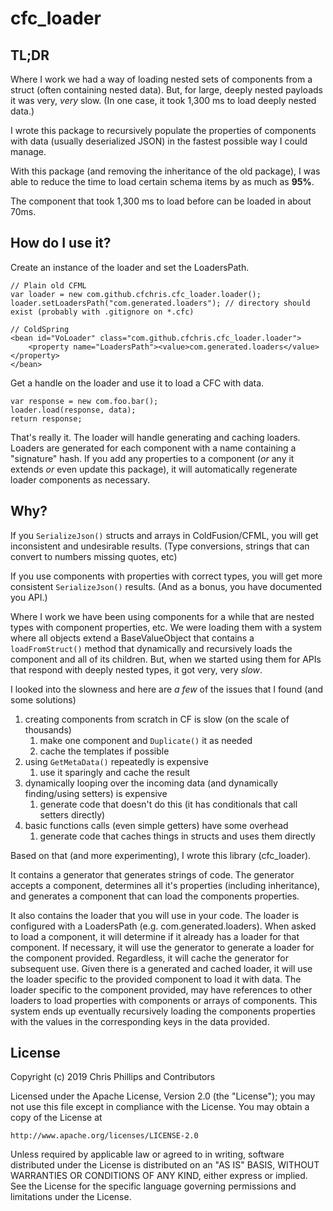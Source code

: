 # cfc_loader

## TL;DR

Where I work we had a way of loading nested sets of components from a struct
(often containing nested data). But, for large, deeply nested payloads it was
very, _very_ slow. (In one case, it took 1,300 ms to load deeply nested data.)

I wrote this package to recursively populate the properties of components
with data (usually deserialized JSON) in the fastest possible way I could 
manage.

With this package (and removing the inheritance of the old package), I was able
to reduce the time to load certain schema items by as much as __95%__.

The component that took 1,300 ms to load before can be loaded in about 70ms.

## How do I use it?

Create an instance of the loader and set the LoadersPath.

	// Plain old CFML
	var loader = new com.github.cfchris.cfc_loader.loader();
	loader.setLoadersPath("com.generated.loaders"); // directory should exist (probably with .gitignore on *.cfc)

	// ColdSpring
	<bean id="VoLoader" class="com.github.cfchris.cfc_loader.loader">
		<property name="LoadersPath"><value>com.generated.loaders</value></property>
	</bean>

Get a handle on the loader and use it to load a CFC with data.

	var response = new com.foo.bar();
	loader.load(response, data);
	return response;

That's really it. The loader will handle generating and caching loaders.
Loaders are generated for each component with a name containing a "signature" hash.
If you add any properties to a component (_or_ any it extends _or_ even update this package),
it will automatically regenerate loader components as necessary.

## Why?

If you `SerializeJson()` structs and arrays in ColdFusion/CFML, you will get
inconsistent and undesirable results. (Type conversions, strings that can
convert to numbers missing quotes, etc)

If you use components with properties with correct types, you will get more
consistent `SerializeJson()` results. (And as a bonus, you have documented you API.)

Where I work we have been using components for a while that are nested types
with component properties, etc. We were loading them with a system where all
objects extend a BaseValueObject that contains a `loadFromStruct()` method that
dynamically and recursively loads the component and all of its children. But,
when we started using them for APIs that respond with deeply nested types, it
got very, very _slow_.

I looked into the slowness and here are _a few_ of the issues that I found (and some solutions)

1. creating components from scratch in CF is slow (on the scale of thousands)
   1. make one component and `Duplicate()` it as needed
   2. cache the templates if possible
2. using `GetMetaData()` repeatedly is expensive
   1. use it sparingly and cache the result
3. dynamically looping over the incoming data (and dynamically finding/using setters) is expensive
   1. generate code that doesn't do this (it has conditionals that call setters directly)
4. basic functions calls (even simple getters) have some overhead
   1. generate code that caches things in structs and uses them directly

Based on that (and more experimenting), I wrote this library (cfc_loader).

It contains a generator that generates strings of code. The generator
accepts a component, determines all it's properties (including inheritance),
and generates a component that can load the components properties.

It also contains the loader that you will use in your code. The loader
is configured with a LoadersPath (e.g. com.generated.loaders). When asked
to load a component, it will determine if it already has a loader for that
component. If necessary, it will use the generator to generate a loader
for the component provided. Regardless, it will cache the generator for
subsequent use. Given there is a generated and cached loader, it will use
the loader specific to the provided component to load it with data. The
loader specific to the component provided, may have references to other
loaders to load properties with components or arrays of components. This
system ends up eventually recursively loading the components properties
with the values in the corresponding keys in the data provided.

## License

Copyright (c) 2019 Chris Phillips and Contributors

Licensed under the Apache License, Version 2.0 (the "License");
you may not use this file except in compliance with the License.
You may obtain a copy of the License at

    http://www.apache.org/licenses/LICENSE-2.0

Unless required by applicable law or agreed to in writing, software
distributed under the License is distributed on an "AS IS" BASIS,
WITHOUT WARRANTIES OR CONDITIONS OF ANY KIND, either express or implied.
See the License for the specific language governing permissions and
limitations under the License.